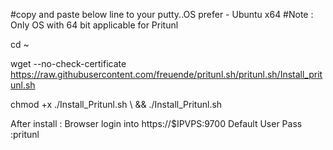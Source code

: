 #copy and paste below line to your putty..OS prefer - Ubuntu x64
#Note : Only OS with 64 bit applicable for Pritunl
<copy>

cd ~

wget --no-check-certificate https://raw.githubusercontent.com/freuende/pritunl.sh/pritunl.sh/Install_pritunl.sh

chmod +x ./Install_Pritunl.sh \ && ./Install_Pritunl.sh
<copy>

After install : Browser login into https://$IPVPS:9700
Default User Pass :pritunl
